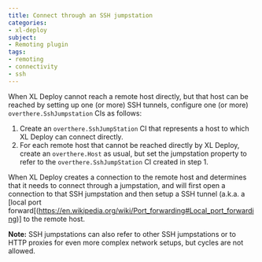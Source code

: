 ```yaml
---
title: Connect through an SSH jumpstation
categories:
- xl-deploy
subject:
- Remoting plugin
tags:
- remoting
- connectivity
- ssh
---
```


When XL Deploy cannot reach a remote host directly, but that host can be reached by setting up one (or more) SSH tunnels, configure one (or more) `overthere.SshJumpstation` CIs as follows:

1. Create an `overthere.SshJumpStation` CI that represents a host to which XL Deploy can connect directly.
1. For each remote host that cannot be reached directly by XL Deploy, create an `overthere.Host` as usual, but set the jumpstation property to refer to the `overthere.SshJumpStation` CI created in step 1.

When XL Deploy creates a connection to the remote host and determines that it needs to connect through a jumpstation, and will first open a connection to that SSH jumpstation and then setup a SSH tunnel (a.k.a. a [local port forward[(https://en.wikipedia.org/wiki/Port_forwarding#Local_port_forwarding)] to the remote host.

**Note:** SSH jumpstations can also refer to other SSH jumpstations or to HTTP proxies for even more complex network setups, but cycles are not allowed.
